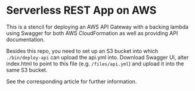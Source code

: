 # Serverless REST App on AWS

This is a stencil for deploying an AWS API Gateway with a backing lambda using Swagger for both AWS CloudFormation as well as providing API documentation.

Besides this repo, you need to set up an S3 bucket into which `./bin/deploy-api` can upload the api.yml into. Download Swagger UI, alter index.html to point to this file (e.g. `/files/api.yml`) and upload it into the same S3 bucket.

See the corresponding article for further information.
